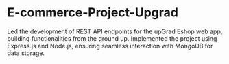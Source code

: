 # E-commerce-Project-Upgrad
Led the development of REST API endpoints for the upGrad Eshop web app, building functionalities from the ground up. Implemented the project using Express.js and Node.js, ensuring seamless interaction with MongoDB for data storage.
